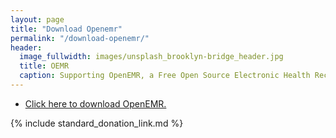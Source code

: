 ```yaml
---
layout: page
title: "Download Openemr"
permalink: "/download-openemr/"
header:
  image_fullwidth: images/unsplash_brooklyn-bridge_header.jpg
  title: OEMR
  caption: Supporting OpenEMR, a Free Open Source Electronic Health Record
---
```


* [Click here to download OpenEMR.](http://www.open-emr.org/wiki/index.php/OpenEMR_Downloads)

{% include standard_donation_link.md %}

